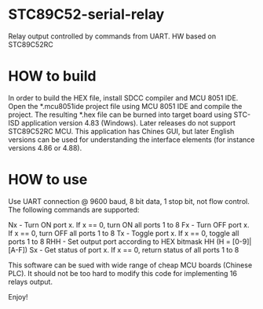 STC89C52-serial-relay
=====================

Relay output controlled by commands from UART. HW based on STC89C52RC

HOW to build
============
In order to build the HEX file, install SDCC compiler and MCU 8051 IDE.
Open the *.mcu8051ide project file using MCU 8051 IDE and compile the project.
The resulting *.hex file can be burned into target board using STC-ISD 
application version 4.83 (Windows). Later releases do not support STC89C52RC MCU.
This application has Chines GUI, but later English versions can be used for
understanding the interface elements (for instance versions 4.86 or 4.88).

HOW to use
==========
Use UART connection @ 9600 baud, 8 bit data, 1 stop bit, not flow control.
The following commands are supported:

Nx  - Turn ON port x. If x == 0, turn ON all ports 1 to 8
Fx  - Turn OFF port x. If x == 0, turn OFF all ports 1 to 8
Tx  - Toggle port x. If x == 0, toggle all ports 1 to 8
RHH - Set output port according to HEX bitmask HH (H = [0-9]|[A-F])
Sx  - Get status of port x. If x == 0, return status of all ports 1 to 8

This software can be sued with wide range of cheap MCU boards (Chinese PLC).
It should not be too hard to modify this code for implementing 16 relays output.

Enjoy!
